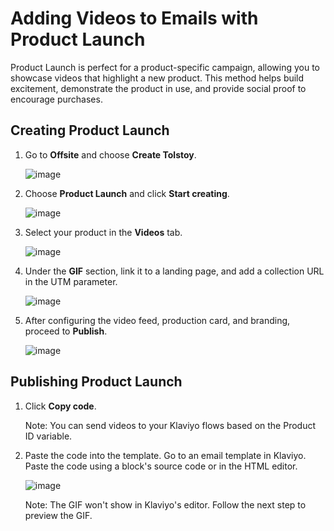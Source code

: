 # Adding Videos to Emails with Product Launch

Product Launch is perfect for a product-specific campaign, allowing you to showcase videos that highlight a new product. This method helps build excitement, demonstrate the product in use, and provide social proof to encourage purchases.

## Creating Product Launch

1. Go to **Offsite** and choose **Create Tolstoy**.

   ![image](https://github.com/user-attachments/assets/b942bdcd-7518-4c00-9339-33db18b60364)

2. Choose **Product Launch** and click **Start creating**.

   ![image](https://github.com/user-attachments/assets/757041f9-85ea-43bb-b718-d6e22ef7fb0f)

3. Select your product in the **Videos** tab.

   ![image](https://github.com/user-attachments/assets/20eb907d-74d2-41ff-912f-8f2cb852108d)

4. Under the **GIF** section, link it to a landing page, and add a collection URL in the UTM parameter.

   ![image](https://github.com/user-attachments/assets/a1a23941-b245-42b4-9ae8-0a250af1b204)

5. After configuring the video feed, production card, and branding, proceed to **Publish**.

   ![image](https://github.com/user-attachments/assets/11d8a3fd-13a6-4721-a892-5579cd04c250)

## Publishing Product Launch

1. Click **Copy code**.

   Note: You can send videos to your Klaviyo flows based on the Product ID variable.

2. Paste the code into the template. Go to an email template in Klaviyo. Paste the code using a block's source code or in the HTML editor.

   ![image](https://github.com/user-attachments/assets/5c8c5902-404d-402f-a49e-7f62ab877c95)

   Note: The GIF won't show in Klaviyo's editor. Follow the next step to preview the GIF.
